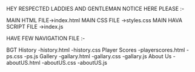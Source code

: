 HEY RESPECTED LADDIES AND GENTLEMAN NOTICE HERE PLEASE :-

MAIN HTML FILE->index.html
MAIN CSS FILE ->styles.css
MAIN HAVA SCRIPT FILE ->index.js

HAVE FEW NAVIGATION FILE :-

BGT History
-history.html
-history.css
Player Scores
-playerscores.html
-ps.css
-ps.js
Gallery
-gallary.html
-gallary.css
-gallary.js
About Us
-aboutUS.html
-aboutUS.css
-aboutUS.js
